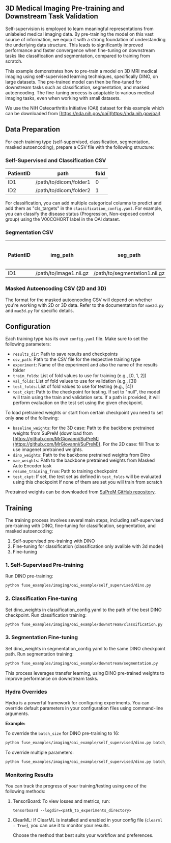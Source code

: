 


## 3D Medical Imaging Pre-training and Downstream Task Validation

Self-supervision is employed to learn meaningful representations from unlabeled medical imaging data. By pre-training the model on this vast source of information, we equip it with a strong foundation of understanding the underlying data structure. This leads to significantly improved performance and faster convergence when fine-tuning on downstream tasks like classification and segmentation, compared to training from scratch.

This example demonstrates how to pre-train a model on 3D MRI medical imaging using self-supervised learning techniques, specifically DINO, on large datasets. The pre-trained model can then be fine-tuned for downstream tasks such as classification, segmentation, and masked autoencoding. The fine-tuning process is adaptable to various medical imaging tasks, even when working with small datasets.

We use the NIH Osteoarthritis Initiative (OAI) dataset for this example which can be downloaded from [https://nda.nih.gov/oai](https://nda.nih.gov/oai)

## Data Preparation

For each training type (self-supervised, classification, segmentation, masked autoencoding), prepare a CSV file with the following structure:

### Self-Supervised and Classification CSV

| PatientID | path | fold |
|---|---|---|
| ID1       | /path/to/dicom/folder1 | 0 |
| ID2       | /path/to/dicom/folder2 | 1 |

For classification, you can add multiple categorical columns to predict and add them as "cls_targets" in the  `classification_config.yaml`.
For example, you can classify the disease status (Progression, Non-exposed control group) using the V00COHORT label in the OAI dataset.

### Segmentation CSV

| PatientID | img_path | seg_path | fold | max_val (optional - 2D only) |
|---|---|---|---|---|
| ID1       | /path/to/image1.nii.gz | /path/to/segmentation1.nii.gz | train | 974 |  | ID2       | /path/to/image2.nii.gz | /path/to/segmentation2.nii.gz | val | 1.0 |  For 2D segmentation, the `max_val` column is optional and specifies the maximum intensity value in each slice. This allows for normalization without loading the entire 3D volume.

### Masked Autoencoding CSV (2D and 3D)

The format for the masked autoencoding CSV will depend on whether you're working with 2D or 3D data. Refer to the documentation for `mae2d.py` and `mae3d.py` for specific details.

## Configuration

Each training type has its own `config.yaml` file. Make sure to set the following parameters:

- `results_dir`: Path to save results and checkpoints
- `csv_path`: Path to the CSV file for the respective training type
- `experiment`: Name of the experiment and also the name of the results folder
- `train_folds`: List of fold values to use for training (e.g., [0, 1, 2])
- `val_folds`: List of fold values to use for validation (e.g., [3])
- `test_folds`: List of fold values to use for testing (e.g., [4])
- `test_ckpt`: Path to the checkpoint for testing. If set to "null", the model will train using the train and validation sets. If a path is provided, it will perform evaluation on the test set using the given checkpoint.

To load pretrained weights or start from certain checkpoint you need to set only **one** of the following:
- `baseline_weights`: for the 3D case: Path to the backbone pretrained weights from SuPreM (download from [https://github.com/MrGiovanni/SuPreM](https://github.com/MrGiovanni/SuPreM)). For the 2D case: fill True to use imagenet pretrained weights.
- `dino_weights`: Path to the backbone pretrained weights from Dino
- `mae_weights`: Path to the backbone pretrained weights from Masked Auto Encoder task
- `resume_training_from`: Path to training checkpoint
- `test_ckpt`: If set, the test set as defined in `test_folds` will be evaluated using this checkpoint
If none of them are set you will train from scratch

Pretrained weights can be downloaded from [SuPreM GitHub repository](https://github.com/MrGiovanni/SuPreM).

## Training

The training process involves several main steps, including self-supervised pre-training with DINO, fine-tuning for classification, segmentation, and masked autoencoding:

1. Self-supervised pre-training with DINO
2. Fine-tuning for classification (classification only avalible with 3d model)
3. Fine-tuning

### 1. Self-Supervised Pre-training

Run DINO pre-training:

```bash
python fuse_examples/imaging/oai_example/self_supervised/dino.py
```

### 2. Classification Fine-tuning

Set dino_weights in classification_config.yaml to the path of the best DINO checkpoint.
Run classification training:

```bash
python fuse_examples/imaging/oai_example/downstream/classification.py
```

### 3. Segmentation Fine-tuning

Set dino_weights in segmentation_config.yaml to the same DINO checkpoint path.
Run segmentation training:
```bash
python fuse_examples/imaging/oai_example/downstream/segmentation.py
```
This process leverages transfer learning, using DINO pre-trained weights to improve performance on downstream tasks.


### Hydra Overrides

Hydra is a powerful framework for configuring experiments. You can override default parameters in your configuration files using command-line arguments.

**Example:**

To override the `batch_size` for DINO pre-training to 16:

```bash
python fuse_examples/imaging/oai_example/self_supervised/dino.py batch_size=16
```

To override multiple parameters:

```bash
python fuse_examples/imaging/oai_example/self_supervised/dino.py batch_size=16 lr=0.001
```


### Monitoring Results

You can track the progress of your training/testing using one of the following methods:

1. TensorBoard:
   To view losses and metrics, run:
   ```
   tensorboard --logdir=<path_to_experiments_directory>
   ```
2. ClearML:
    If ClearML is installed and enabled in your config file (`clearml : True`), you can use it to monitor your results.

    Choose the method that best suits your workflow and preferences.